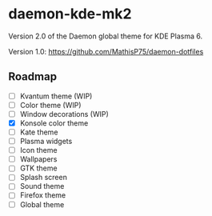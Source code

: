 # daemon-kde-mk2
Version 2.0 of the Daemon global theme for KDE Plasma 6.

Version 1.0: https://github.com/MathisP75/daemon-dotfiles

## Roadmap
- [ ] Kvantum theme (WIP)
- [ ] Color theme (WIP)
- [ ] Window decorations (WIP)
- [X] Konsole color theme
- [ ] Kate theme
- [ ] Plasma widgets
- [ ] Icon theme
- [ ] Wallpapers
- [ ] GTK theme
- [ ] Splash screen
- [ ] Sound theme
- [ ] Firefox theme
- [ ] Global theme
